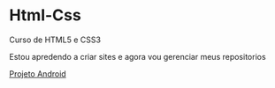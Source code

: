 # Html-Css
 Curso de HTML5 e CSS3

 Estou apredendo a criar sites e agora vou gerenciar meus repositorios

<a href="https://jeancandido.github.io/Html-Css/Exercicios/d010-certo/">Projeto Android</a>
